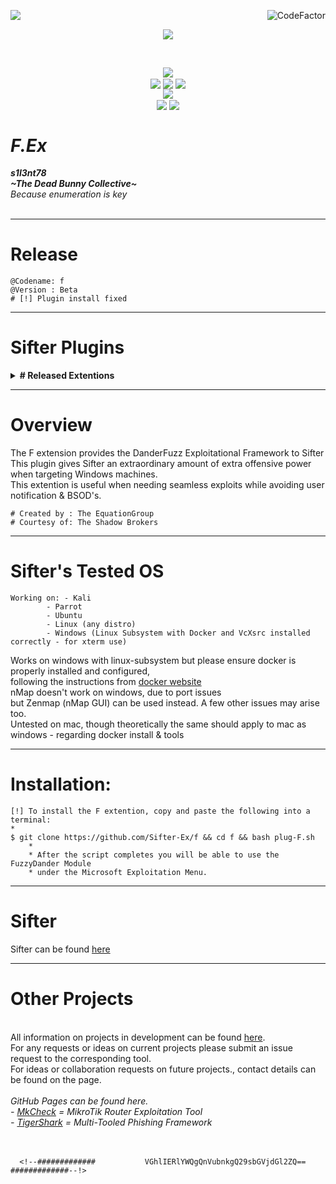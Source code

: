 <img align="left" src="https://img.shields.io/badge/Author-s1l3nt78-blueviolet"><a href="https://www.codefactor.io/repository/github/s1l3nt78/sifter"><img align="right" src="https://www.codefactor.io/repository/github/Sifter-Ex/fPlug/badge" alt="CodeFactor" /></a><br/>
<p align="center"><img align="center" src="https://img.shields.io/badge/-The_Dead_Bunny_Collective-green"></p>
<br />
<p align="center">
	<img align="center" src="https://raw.githubusercontent.com/s1l3nt78/sifter/master/docs/sifter.png">
<br>
  	<img align="center" src="https://img.shields.io/github/issues/Sifter-Ex/fPlug">
  	<img align="center" src="https://img.shields.io/github/forks/Sifter-Ex/fPlug">
  	<img align="center" src="https://img.shields.io/github/stars/Sifter-Ex/fPlug">		  
<br>
	<img align="center" src="https://img.shields.io/badge/Sifter Version-Violet-violet">
<br />
	<img align="center" src="https://img.shields.io/badge/@Codename:-c-yellowgreen">
	<img align="center" src="https://img.shields.io/badge/Version-Alpha-green">
</p>

# *F.Ex*
<strong><em>s1l3nt78</em></strong>
<br>
<strong><em>~The Dead Bunny Collective~</em></strong>
<br />
*Because enumeration is key*
<br>
<br>

---------------------------------------------------------------------------------------------------------------------

# Release

	@Codename: f
	@Version : Beta
	# [!] Plugin install fixed

---------------------------------------------------------------------------------------------------------------------

# Sifter Plugins

<details>
	<summary><strong># Released Extentions</strong></summary>
- <a href="https://github.com/Sifter-Ex/gPlug">G</a> - Sifter's <em>g</em> extention gives a GUI overlay
<br />&emsp;&emsp;	'--> Built on top of <a href="https://github.com/GitSquared/edex-ui">eDEX-UI</a><br />
- <a href="https://github.com/Sifter-Ex/fPlug">F</a> - Sifter's <em>f</em> extention provides the DanderFuzz Exploitational Plugin for Sifter
<br />&emsp;&emsp;	'--> Framework created by the <a href="#">EquationGroup</a> courtesy of <a href="#">The Shadow Brokers</a><br />
  - <a href="https://github.com/Sifter-Ex/mPlug">M</a> - Sifter's <em>m</em> extention provided malware analysis tools.
<br />-<a href="https://github.com/Sifter-Ex/cPlug">C</a> - Sifter's c extention is just a small script allowing CobaltStrike to be added to exploitation frameworks.
<br />   (A copy of CobaltStrike will NOT be provided, You must provide your own)
</details>

---------------------------------------------------------------------------------------------------------------------

# Overview

The F extension provides the DanderFuzz Exploitational Framework to Sifter<br>
This plugin gives Sifter an extraordinary amount of extra offensive power when targeting Windows machines.<br />
This extention is useful when needing seamless exploits while avoiding user notification & BSOD's.<br />

	# Created by : The EquationGroup
	# Courtesy of: The Shadow Brokers

---------------------------------------------------------------------------------------------------------------------

# Sifter's Tested OS

	Working on: - Kali
		    - Parrot
		    - Ubuntu
		    - Linux (any distro)
		    - Windows (Linux Subsystem with Docker and VcXsrc installed correctly - for xterm use)
		    
Works on windows with linux-subsystem but please ensure docker is properly installed and configured, <br /> 
following the instructions from <a href="https://docker.io">docker website</a><br />
nMap doesn't work on windows, due to port issues<br />
but Zenmap (nMap GUI) can be used instead. A few other issues may arise too.<br />
Untested on mac, though theoretically the same should apply to mac as windows - regarding docker install & tools

---------------------------------------------------------------------------------------------------------------------

# Installation:
	
	[!] To install the F extention, copy and paste the following into a terminal:
	*
	$ git clone https://github.com/Sifter-Ex/f && cd f && bash plug-F.sh
    	*
    	* After the script completes you will be able to use the FuzzyDander Module 
    	* under the Microsoft Exploitation Menu.

---------------------------------------------------------------------------------------------------------------------

# Sifter
	
Sifter can be found <a href="https://github.com/s1l3nt78/sifter">here</a>

----------------------------------------------------------------------------------------------------------------------

# Other Projects
<br />
All information on projects in development can be found <a href="https://s1l3nt78.github.io">here</a>. 
<br />
For any requests or ideas on current projects please submit an issue request to the corresponding tool.
<br />
For ideas or collaboration requests on future projects., contact details can be found on the page.
<br />
<br />
<em>GitHub Pages can be found here.
<br />
- <a href="https://s1l3nt78.github.io/MkCheck">MkCheck</a> = MikroTik Router Exploitation Tool
<br />
- <a href="https://s1l3nt78.github.io/TigerShark">TigerShark</a> = Multi-Tooled Phishing Framework</em>
<br />
<br />
<br />

	  <!--#############           VGhlIERlYWQgQnVubnkgQ29sbGVjdGl2ZQ==           #############--!>
	  
